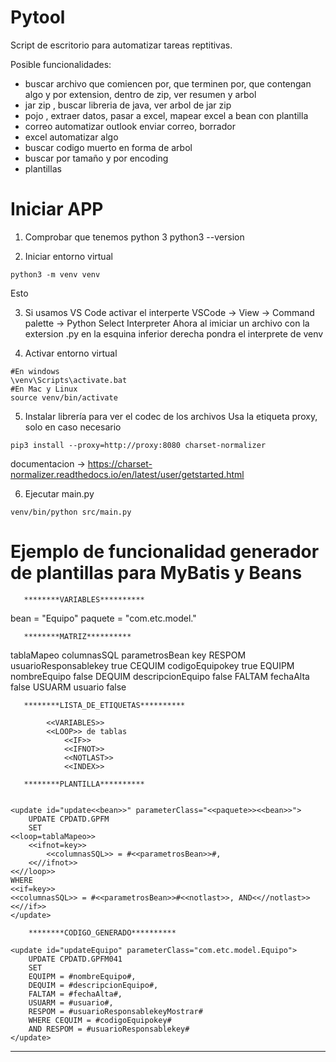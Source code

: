 # Pytool
Script de escritorio para automatizar tareas reptitivas.

Posible funcionalidades:
- buscar archivo que comiencen por, que terminen por, que contengan algo y por extension, dentro de zip, ver resumen y arbol 
- jar zip , buscar libreria de java, ver arbol de jar zip
- pojo , extraer datos, pasar a excel, mapear excel a bean con plantilla
- correo automatizar outlook enviar correo, borrador
- excel automatizar algo
- buscar codigo muerto en forma de arbol 
- buscar por tamaño y por encoding
- plantillas

# Iniciar APP

1. Comprobar que tenemos python 3
python3 --version 

2. Iniciar entorno virtual
```
python3 -m venv venv
```
Esto

3. Si usamos VS Code activar el interperte 
VSCode -> View -> Command palette -> Python Select Interpreter 
Ahora al imiciar un archivo con la extersion .py 
en la esquina inferior derecha pondra el interprete de venv

4. Activar entorno virtual
```
#En windows
\venv\Scripts\activate.bat
#En Mac y Linux
source venv/bin/activate
```

5. Instalar librería para ver el codec de los archivos
Usa la etiqueta proxy, solo en caso necesario
```
pip3 install --proxy=http://proxy:8080 charset-normalizer
```
documentacion -> https://charset-normalizer.readthedocs.io/en/latest/user/getstarted.html

6. Ejecutar main.py
```
venv/bin/python src/main.py
```

# Ejemplo de funcionalidad generador de plantillas para MyBatis y Beans

       ********VARIABLES**********

bean = "Equipo"
paquete = "com.etc.model."

       ********MATRIZ**********

tablaMapeo
columnasSQL parametrosBean            key 
RESPOM   usuarioResponsablekey    true
CEQUIM   codigoEquipokey          true
EQUIPM   nombreEquipo             false
DEQUIM   descripcionEquipo        false
FALTAM   fechaAlta                false
USUARM   usuario                  false

       ********LISTA_DE_ETIQUETAS**********

            <<VARIABLES>>
            <<LOOP>> de tablas
                <<IF>>
                <<IFNOT>>
                <<NOTLAST>>
                <<INDEX>>
            
       ********PLANTILLA**********


	<update id="update<<bean>>" parameterClass="<<paquete>><<bean>>">
		UPDATE CPDATD.GPFM
		SET       
    <<loop=tablaMapeo>>
        <<ifnot=key>>
            <<columnasSQL>> = #<<parametrosBean>>#,
        <<//ifnot>>
    <<//loop>>   
    WHERE
    <<if=key>>
    <<columnasSQL>> = #<<parametrosBean>>#<<notlast>>, AND<<//notlast>>
    <<//if>>
	</update>
    
        ********CODIGO_GENERADO**********
    
    <update id="updateEquipo" parameterClass="com.etc.model.Equipo">
		UPDATE CPDATD.GPFM041
		SET
		EQUIPM = #nombreEquipo#,
		DEQUIM = #descripcionEquipo#,
		FALTAM = #fechaAlta#,
		USUARM = #usuario#,
		RESPOM = #usuarioResponsablekeyMostrar#
		WHERE CEQUIM = #codigoEquipokey#
		AND RESPOM = #usuarioResponsablekey#
	</update>
    
   
----------------------
